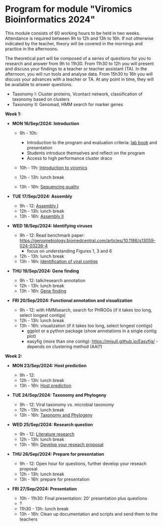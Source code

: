 # Program for module "Viromics Bioinformatics 2024"

This module consists of 60 working hours to be held in two weeks. Attendance is required between 9h to 12h and 13h to 16h. If not otherwise indicated by the teacher, theory will be covered in the mornings and practice in the afternoons.   

The theoretical part will be composed of a series of questions for you to research and answer from 9h to 11h30. From 11h30 to 12h you will present and discuss your findings to a teacher or teacher assistant (TA). In the afternoon, you will run tools and analyse data. From 15h30 to 16h you will discuss your advances with a teacher or TA. At any point in time, they will be available to answer questions.       

- Taxonomy I: Cluster proteins, Vcontact network, classification of taxonomy based on clusters
- Taxonomy II: Genomad, HMM search for marker genes

**Week 1:**

- **MON 16/Sep/2024: Introduction**
  - 9h - 10h:
    - Introduction to the program and evaluation criteria: [lab book](https://github.com/waltercostamb/course_viromics-bioinformatics_2024/blob/main/tutorials/1.1.0_lab_book.md) and presentation 
    - Students introduce themselves and reflect on the program
    - Access to high performance cluster draco

  - 10h - 11h: [Introduction to viromics](https://github.com/waltercostamb/course_viromics-bioinformatics_2024/blob/main/tutorials/1.1.1_introduction_viromics.md)
  - 12h - 13h: lunch break
  - 13h - 16h: [Sequencing quality](https://github.com/waltercostamb/course_viromics-bioinformatics_2024/blob/main/tutorials/1.1.2_sequencing_quality.md)

- **TUE 17/Sep/2024: Assembly**
  - 9h - 12: [Assembly I](https://github.com/waltercostamb/course_viromics-bioinformatics_2024/blob/main/tutorials/1.2.1_assembly_I.md)
  - 12h - 13h: lunch break
  - 13h - 16h: [Assembly II](https://github.com/waltercostamb/course_viromics-bioinformatics_2024/blob/main/tutorials/1.2.2_assembly_II.md)
 
- **WED 18/Sep/2024: Identifying viruses**
  - 9h - 12: Read benchmark paper: https://genomebiology.biomedcentral.com/articles/10.1186/s13059-024-03236-4
    - focus on understanding Figures 1, 3 and 6
  - 12h - 13h: lunch break
  - 13h - 16h: [Identification of viral contigs](https://github.com/waltercostamb/course_viromics-bioinformatics_2024/blob/main/tutorials/1.3.2_identify_viral_contigs.md)

- **THU 19/Sep/2024: Gene finding**
  - 9h - 12: talk/research annotation
  - 12h - 13h: lunch break
  - 13h - 16h: [Gene finding](https://github.com/waltercostamb/course_viromics-bioinformatics_2024/blob/main/tutorials/1.4.2_gene_finding.md)
 
- **FRI 20/Sep/2024: Functional annotation and visualization**
  - 9h - 12: with HMMsearch, search for PHROGs (if it takes too long, select longest contigs)
  - 12h - 13h: lunch break
  - 13h - 16h: visualization (if it takes too long, select longest contigs)
    - ggplot or a python package (show annotations in a single contig plot)
    - easyfig (more than one contig): https://mjsull.github.io/Easyfig/ - depends on clustering method (AAI?)
 
**Week 2:**
 
- **MON 23/Sep/2024: Host prediction**
  - 9h - 12:
  - 12h - 13h: lunch break
  - 13h - 16h: [Host prediction](https://github.com/waltercostamb/course_viromics-bioinformatics_2024/blob/main/tutorials/2.1.2_host_prediction.md)

- **TUE 24/Sep/2024: Taxonomy and Phylogeny**
  - 9h - 12: Viral taxonomy vs. microbial taxonomy
  - 12h - 13h: lunch break
  - 13h - 16h: [Taxonomy and Phylogeny](https://github.com/waltercostamb/course_viromics-bioinformatics_2024/blob/main/tutorials/2.2.2_taxonomy%20and%20Phylogeny.md)

- **WED 25/Sep/2024: Research question**
  - 9h - 12: [Literature research](https://github.com/waltercostamb/course_viromics-bioinformatics_2024/blob/main/tutorials/2.3.1_research_question.md)
  - 12h - 13h: lunch break
  - 13h - 16h: [Develop your reseach proposal](https://github.com/waltercostamb/course_viromics-bioinformatics_2024/blob/main/tutorials/2.3.1_research_question.md)
 
- **THU 26/Sep/2024: Prepare for presentation**
  - 9h - 12: Open hour for questions, further develop your reseach proposal
  - 12h - 13h: lunch break
  - 13h - 16h: prepare for presentation

- **FRI 27/Sep/2024: Presentation**
  - 10h - 11h30: Final presentation: 20' presentation plus questions
  - ?
  - 11h30 - 13h: lunch break
  - 13h - 16h: Clean up documentation and scripts and send them to the teachers
